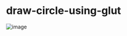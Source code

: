 # draw-circle-using-glut
![image](https://github.com/Redul94/draw-circle-using-glut/assets/105600346/e317344e-8e71-4854-bfd1-b56408480ae8)
